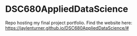 # DSC680AppliedDataScience

Repo hosting my final project portfolio. Find the website here: https://jaylenturner.github.io/DSC680AppliedDataScience/#
